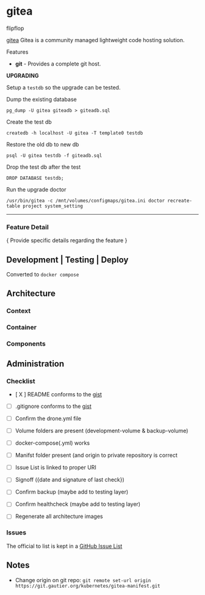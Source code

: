 # gitea

flipflop

[gitea](https://gitea.io/en-us/)  Gitea is a community managed lightweight code hosting solution.

Features

- **git** - Provides a complete git host.

**UPGRADING**

Setup a `testdb` so the upgrade can be tested.

Dump the existing database
```
pg_dump -U gitea giteadb > giteadb.sql
``` 

Create the test db
```
createdb -h localhost -U gitea -T template0 testdb
```

Restore the old db to new db
```
psql -U gitea testdb -f giteadb.sql
```

Drop the test db after the test
```
DROP DATABASE testdb;
```

Run the upgrade doctor
```
/usr/bin/gitea -c /mnt/volumes/configmaps/gitea.ini doctor recreate-table project system_setting
```
---


### Feature Detail

{ Provide specific details regarding the feature }

## Development | Testing | Deploy

Converted to `docker compose`

## Architecture

### Context

### Container

### Components

## Administration

### Checklist

- [ X ] README conforms to the [gist](https://gist.github.com/gautada/ec549c846e8e50daf355d01b06eb0665)
- [ ] .gitignore conforms to the [gist](https://gist.github.com/gautada/3a0a4a76d3c7e4539e71fc02c7f599ad)
- [ ] Confirm the drone.yml file
- [ ] Volume folders are present (development-volume & backup-volume)
- [ ] docker-compose(.yml) works
- [ ] Manifst folder present (and origin to private repository is correct
- [ ] Issue List is linked to proper URI
- [ ] Signoff ({date and signature of last check})
- [ ] Confirm backup (maybe add to testing layer)
- [ ] Confirm healthcheck (maybe add to testing layer)
- [ ] Regenerate all architecture images


### Issues

The official to list is kept in a [GitHub Issue List](https://github.com/gautada/gitea-container/issues)

## Notes

- Change origin on git repo: `git remote set-url origin https://git.gautier.org/kubernetes/gitea-manifest.git `





